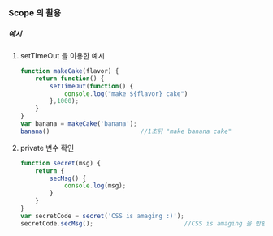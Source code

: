 ### Scope 의 활용

##### 예시

1. setTImeOut 을 이용한 예시

   ```javascript
   function makeCake(flavor) {
       return function() {
           setTimeOut(function() {
               console.log("make ${flavor} cake")
           },1000);
       }
   }
   var banana = makeCake('banana');
   banana()							//1초뒤 "make banana cake" 
   ```

2. private 변수 확인

   ```javascript
   function secret(msg) {
       return {
           secMsg() {
               console.log(msg);
           }
       }
   }
   var secretCode = secret('CSS is amaging :)');
   secretCode.secMsg();							//CSS is amaging 을 반환
   ```

